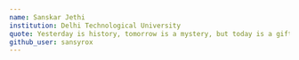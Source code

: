 ```yaml
---
name: Sanskar Jethi
institution: Delhi Technological University
quote: Yesterday is history, tomorrow is a mystery, but today is a gift. Live it to the fullest!
github_user: sansyrox
---
```


